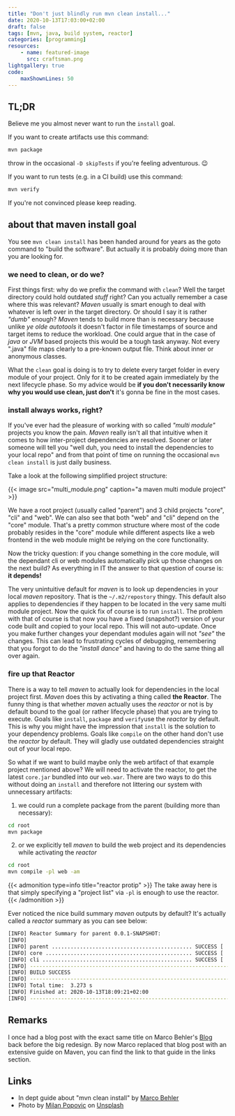 ```yaml
---
title: "Don't just blindly run mvn clean install..."
date: 2020-10-13T17:03:00+02:00
draft: false
tags: [mvn, java, build system, reactor]
categories: [programming]
resources:
    - name: featured-image
      src: craftsman.png
lightgallery: true
code:
    maxShownLines: 50
---
```


## TL;DR

Believe me you almost never want to run the `install` goal.

If you want to create artifacts use this command:

```bash
mvn package
```

throw in the occasional `-D skipTests` if you're feeling adventurous. :wink:

If you want to run tests (e.g. in a CI build) use this command:

```bash
mvn verify
```

If you're not convinced please keep reading.

## about that maven install goal

You see `mvn clean install` has been handed around for years as the goto command to "build the software". But actually it is probably doing more than you are looking for.

### we need to clean, or do we?

First things first: why do we prefix the command with `clean`? Well the target directory could hold outdated _stuff_ right? Can you actually remember a case where this was relevant? _Maven_ usually is smart enough to deal with whatever is left over in the target directory. Or should I say it is rather _"dumb"_ enough? _Maven_ tends to build more than is necessary because unlike _ye olde autotools_ it doesn't factor in file timestamps of source and target items to reduce the workload. One could argue that in the case of _java_ or _JVM_ based projects this would be a tough task anyway. Not every ".java" file maps clearly to a pre-known output file. Think about inner or anonymous classes.

What the `clean` goal is doing is to try to delete every target folder in every module of your project. Only for it to be created again immediately by the next lifecycle phase. So my advice would be __if you don't necessarily know why you would use clean, just don't__ it's gonna be fine in the most cases. 

### install always works, right?

If you've ever had the pleasure of working with so called _"multi module"_ projects you know the pain. _Maven_ really isn't all that intuitive when it comes to how inter-project dependencies are resolved. Sooner or later someone will tell you "well duh, you need to install the dependencies to your local repo" and from that point of time on running the occasional `mvn clean install` is just daily business.

Take a look at the following simplified project structure:

{{< image src="multi_module.png" caption="a maven multi module project" >}} 

We have a root project (usually called "parent") and 3 child projects "core", "cli" and "web". We can also see that both "web" and "cli" depend on the "core" module. That's a pretty common structure where most of the code probably resides in the "core" module while different aspects like a web frontend in the web module might be relying on the core functionality.

Now the tricky question: if you change something in the core module, will the dependant cli or web modules automatically pick up those changes on the next build? As everything in IT the answer to that question of course is: __it depends!__

The very unintuitive default for _maven_ is to look up dependencies in your local _maven_ repository. That is the `~/.m2/repostory` thingy. This default also applies to dependencies if they happen to be located in the very same multi module project. Now the quick fix of course is to run `install`. The problem with that of course is that now you have a fixed (snapshot?) version of your code built and copied to your local repo. This will not auto-update. Once you make further changes your dependant modules again will not _"see"_ the changes. This can lead to frustrating cycles of debugging, remembering that you forgot to do the _"install dance"_ and having to do the same thing all over again.

### fire up that Reactor

There is a way to tell _maven_ to actually look for dependencies in the local project first. _Maven_ does this by activating a thing called __the Reactor__. The funny thing is that whether _maven_ actually uses the _reactor_ or not is by default bound to the goal (or rather lifecycle phase) that you are trying to execute. Goals like `install`, `package` and `verify`use the _reactor_ by default. This is why you might have the impression that `install` is the solution to your dependency problems. Goals like `compile` on the other hand don't use the _reactor_ by default. They will gladly use outdated dependencies straight out of your local repo.

So what if we want to build maybe only the web artifact of that example project mentioned above? We will need to activate the reactor, to get the latest `core.jar` bundled into our `web.war`. There are two ways to do this without doing an `install` and therefore not littering our system with unnecessary artifacts:

 1. we could run a complete package from the parent (building more than necessary):
 ```bash
cd root
mvn package
 ```
 2. or we explicitly tell _maven_ to build the web project and its dependencies while activating the _reactor_
 ```bash
cd root
mvn compile -pl web -am
```

{{< admonition type=info title="reactor protip" >}}
The take away here is that simply specifying a "project list" via `-pl` is enough to use the reactor. 
{{< /admonition >}}

Ever noticed the nice build summary _maven_ outputs by default? It's actually called a _reactor_ summary as you can see below:

```bash
[INFO] Reactor Summary for parent 0.0.1-SNAPSHOT:
[INFO]
[INFO] parent ............................................. SUCCESS [  0.011 s]
[INFO] core ............................................... SUCCESS [  1.590 s]
[INFO] cli ................................................ SUCCESS [  1.518 s]
[INFO] ------------------------------------------------------------------------
[INFO] BUILD SUCCESS
[INFO] ------------------------------------------------------------------------
[INFO] Total time:  3.273 s
[INFO] Finished at: 2020-10-13T18:09:21+02:00
[INFO] ------------------------------------------------------------------------
```

## Remarks

I once had a blog post with the exact same title on Marco Behler's [Blog](https://www.marcobehler.com/blog) back before the big redesign. By now Marco replaced that blog post with an extensive guide on Maven, you can find the link to that guide in the links section.

## Links 
 - In dept guide about "mvn clean install" by [Marco Behler](https://www.marcobehler.com/guides/mvn-clean-install-a-short-guide-to-maven)
 - Photo by [Milan Popovic](https://unsplash.com/@itsmiki5?utm_source=unsplash&amp;utm_medium=referral&amp;utm_content=creditCopyText) on [Unsplash](https://unsplash.com/s/photos/craftsman?utm_source=unsplash&amp;utm_medium=referral&amp;utm_content=creditCopyText)
 